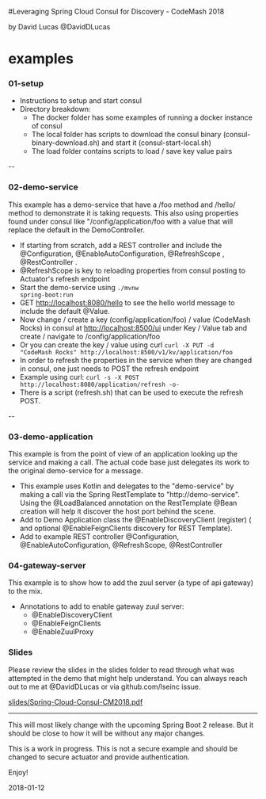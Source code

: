 #Leveraging Spring Cloud Consul for Discovery - CodeMash 2018

by David Lucas
@DavidDLucas


# examples
### 01-setup
- Instructions to setup and start consul
- Directory breakdown:
  - The docker folder has some examples of running a docker instance of consul  
  - The local folder has scripts to download the consul binary (consul-binary-download.sh) and start it  (consul-start-local.sh) 
  - The load folder contains scripts to load / save key value pairs 

--

### 02-demo-service
  This example has a demo-service that have a /foo method and /hello/<name> method to demonstrate it is taking requests.
  This also using properties found under consul like "/config/application/foo with a value that will replace the default in the DemoController.
  - If starting from scratch, add a REST controller and include the @Configuration, @EnableAutoConfiguration, @RefreshScope , @RestController .
  - @RefreshScope is key to reloading properties from consul posting to Actuator's refresh endpoint 
  - Start the demo-service using  <code>./mvnw spring-boot:run</code>  
  - GET [http://localhost:8080/hello](http://localhost:8080/hello) to see the hello world message to include the default @Value.
  - Now change / create a key (config/application/foo) / value (CodeMash Rocks) in consul at [http://localhost:8500/ui](http://localhost:8500/ui) under Key / Value tab and create / navigate to /config/application/foo 
 - Or you can create the key / value using curl   <code>curl -X PUT -d "CodeMash Rocks" http://localhost:8500/v1/kv/application/foo</code>  
  - In order to refresh the properties in the service when they are changed in consul, one just needs to POST the refresh endpoint
  - Example using curl:  <code>curl -s -X POST http://localhost:8080/application/refresh -o-  </code>  
  - There is a script (refresh.sh) that can be used to execute the refresh POST.  

--

### 03-demo-application  
  This example is from the point of view of an application looking up the service and making a call. The actual code base just delegates its work to the original demo-service for a message.
  - This example uses Kotlin and delegates to the "demo-service" by making a call via the Spring RestTemplate to "http://demo-service".  Using the @LoadBalanced annotation on the RestTemplate @Bean creation will help it discover the host port behind the scene.
  - Add to Demo Application class the @EnableDiscoveryClient (register) ( and optional @EnableFeignClients discovery for REST Template).
  - Add to example REST controller @Configuration, @EnableAutoConfiguration, @RefreshScope, @RestController

### 04-gateway-server
  This example is to show how to add the zuul server (a type of api gateway) to the mix.  
  
- Annotations to add to enable gateway zuul server:
  - @EnableDiscoveryClient
  - @EnableFeignClients
  - @EnableZuulProxy

### Slides

Please review the slides in the slides folder to read through what was attempted in the demo that might help understand.  You can always reach out to me at @DavidDLucas or via github.com/lseinc issue.

[slides/Spring-Cloud-Consul-CM2018.pdf](slides/Spring-Cloud-Consul-CM2018.pdf)

---

This will most likely change with the upcoming Spring Boot 2 release.  But it should be close to how it will be without any major changes.

This is a work in progress.
This is not a secure example and should be changed to secure actuator and provide authentication.

Enjoy!  

2018-01-12

